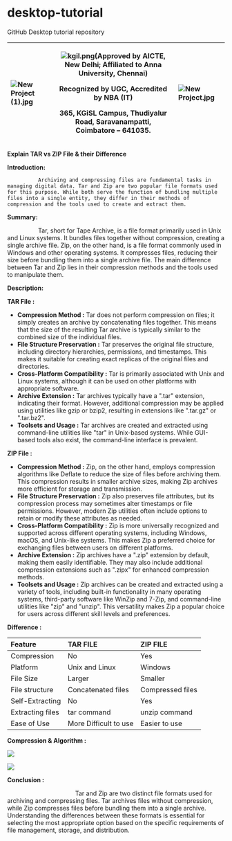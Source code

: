 # desktop-tutorial
GitHub Desktop tutorial repository


|<p>![New Project (1).jpg](Aspose.Words.da06cf5f-6b53-4158-be4a-33af8ff58efb.001.jpeg)</p><p></p><p></p><p></p>|<p>![kgil.png](Aspose.Words.da06cf5f-6b53-4158-be4a-33af8ff58efb.002.png)(Approved by AICTE, New Delhi; Affiliated to Anna University, Chennai)</p><p>Recognized by UGC, Accredited by NBA (IT)</p><p>365, KGiSL Campus, Thudiyalur Road, Saravanampatti, Coimbatore – 641035.</p>|![New Project.jpg](Aspose.Words.da06cf5f-6b53-4158-be4a-33af8ff58efb.003.jpeg)|
| :- | :-: | :- |


**Explain TAR vs ZIP File & their Difference**

**Introduction:**

              Archiving and compressing files are fundamental tasks in managing digital data. Tar and Zip are two popular file formats used for this purpose. While both serve the function of bundling multiple files into a single entity, they differ in their methods of compression and the tools used to create and extract them.

**Summary:**

`          `Tar, short for Tape Archive, is a file format primarily used in Unix and Linux systems. It bundles files together without compression, creating a single archive file. Zip, on the other hand, is a file format commonly used in Windows and other operating systems. It compresses files, reducing their size before bundling them into a single archive file. The main difference between Tar and Zip lies in their compression methods and the tools used to manipulate them.

**Description:**

**TAR  File :**

- **Compression Method :** Tar does not perform compression on files; it simply creates an archive by concatenating files together. This means that the size of the resulting Tar archive is typically similar to the combined size of the individual files.
- **File Structure Preservation :** Tar preserves the original file structure, including directory hierarchies, permissions, and timestamps. This makes it suitable for creating exact replicas of the original files and directories.
- **Cross-Platform Compatibility :** Tar is primarily associated with Unix and Linux systems, although it can be used on other platforms with appropriate software.
- **Archive Extension :** Tar archives typically have a ".tar" extension, indicating their format. However, additional compression may be applied using utilities like gzip or bzip2, resulting in extensions like ".tar.gz" or ".tar.bz2".
- **Toolsets and Usage :** Tar archives are created and extracted using command-line utilities like "tar" in Unix-based systems. While GUI-based tools also exist, the command-line interface is prevalent.

**ZIP  File :** 

- **Compression Method :** Zip, on the other hand, employs compression algorithms like Deflate to reduce the size of files before archiving them. This compression results in smaller archive sizes, making Zip archives more efficient for storage and transmission.
- **File Structure Preservation :** Zip also preserves file attributes, but its compression process may sometimes alter timestamps or file permissions. However, modern Zip utilities often include options to retain or modify these attributes as needed.
- **Cross-Platform Compatibility :** Zip is more universally recognized and supported across different operating systems, including Windows, macOS, and Unix-like systems. This makes Zip a preferred choice for exchanging files between users on different platforms.
- **Archive Extension :** Zip archives have a ".zip" extension by default, making them easily identifiable. They may also include additional compression extensions such as ".zipx" for enhanced compression methods.
- **Toolsets and Usage :** Zip archives can be created and extracted using a variety of tools, including built-in functionality in many operating systems, third-party software like WinZip and 7-Zip, and command-line utilities like "zip" and "unzip". This versatility makes Zip a popular choice for users across different skill levels and preferences.

**Difference :**

|**Feature**|**TAR  FILE**|**ZIP  FILE**|
| :- | :- | :- |
|Compression|No|Yes|
|Platform|Unix and Linux|Windows|
|File Size|Larger|Smaller|
|File structure|Concatenated files|Compressed files|
|Self-Extracting|No|Yes|
|Extracting files|tar command|unzip command|
|Ease of Use|More Difficult to use|Easier to use|


**Compression & Algorithm :**

![](Aspose.Words.da06cf5f-6b53-4158-be4a-33af8ff58efb.004.jpeg)


![](Aspose.Words.da06cf5f-6b53-4158-be4a-33af8ff58efb.005.png)



**Conclusion :**


`                      `Tar and Zip are two distinct file formats used for archiving and compressing files. Tar archives files without compression, while Zip compresses files before bundling them into a single archive. Understanding the differences between these formats is essential for selecting the most appropriate option based on the specific requirements of file management, storage, and distribution.

